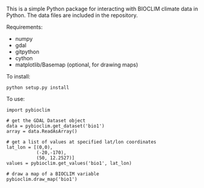 This is a simple Python package for interacting with BIOCLIM climate data in 
Python. The data files are included in the repository.

Requirements:

* numpy
* gdal
* gitpython
* cython
* matplotlib/Basemap (optional, for drawing maps)

To install:

    python setup.py install

To use:

    import pybioclim
    
    # get the GDAL Dataset object
    data = pybioclim.get_dataset('bio1')
    array = data.ReadAsArray()
    
    # get a list of values at specified lat/lon coordinates
    lat_lon = [(0,0),
               (-20,-170),
               (50, 12.2527)]
    values = pybioclim.get_values('bio1', lat_lon)
    
    # draw a map of a BIOCLIM variable
    pybioclim.draw_map('bio1')